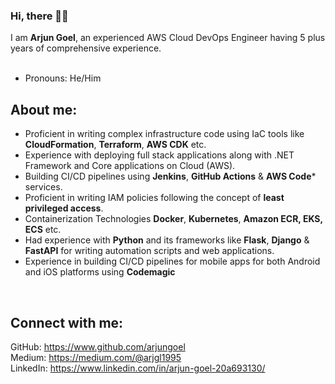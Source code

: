 ### Hi, there 🤷‍♀️

I am <b>Arjun Goel</b>, an experienced AWS Cloud DevOps Engineer having 5 plus years of comprehensive experience. <br><br>
- Pronouns: He/Him <br>

## About me: 
- Proficient in writing complex infrastructure code using IaC tools like **CloudFormation**, **Terraform**, **AWS CDK** etc. <br>
- Experience with deploying full stack applications along with .NET Framework and Core applications on Cloud (AWS).
- Building CI/CD pipelines using **Jenkins**, **GitHub Actions** & **AWS Code*** services. <br>
- Proficient in writing IAM policies following the concept of **least privileged access**. <br>
- Containerization Technologies **Docker**, **Kubernetes**, **Amazon ECR, EKS, ECS** etc. <br>
- Had experience with **Python** and its frameworks like **Flask**, **Django** & **FastAPI** for writing automation scripts and web applications. <br>
- Experience in building CI/CD pipelines for mobile apps for both Android and iOS platforms using **Codemagic** <br>
<br>

## Connect with me:
GitHub: https://www.github.com/arjungoel <br>
Medium: https://medium.com/@arjgl1995 <br>
LinkedIn: https://www.linkedin.com/in/arjun-goel-20a693130/ <br>